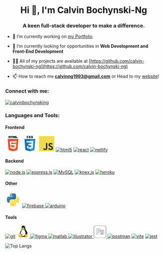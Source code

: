 <h1 align="center">Hi 👋, I'm Calvin Bochynski-Ng</h1>
<h3 align="center">A keen full-stack developer to make a difference.</h3>

- 🔭 I’m currently working on [my Portfolio](https://github.com/calvin-bochynski-ng/portfolio)

- 🌱 I’m currently looking for opportunities in **Web Development and Front-End Development**

- 👨‍💻 All of my projects are available at [https://github.com/calvin-bochynski-ng](https://github.com/calvin-bochynski-ng)

- 📫 How to reach me **calvinng1993@gmail.com** or Head to my [website](https://calvin.bochynski-ng.com/)! 

<h3 align="left">Connect with me:</h3>
<p align="left">
<a href="https://linkedin.com/in/calvinbochynsking" target="blank"><img align="center" src="https://raw.githubusercontent.com/rahuldkjain/github-profile-readme-generator/master/src/images/icons/Social/linked-in-alt.svg" alt="calvinbochynsking" height="30" width="40" /></a>
</p>

<h3 align="left">Languages and Tools:</h3>

<h4>Frontend</h4>
<p align="left">
  <a href="https://www.w3schools.com/html/" target="_blank" rel="noreferrer"><img src="https://raw.githubusercontent.com/devicons/devicon/master/icons/html5/html5-original-wordmark.svg" alt="html5" height="50"/></a>
  <a href="https://www.w3schools.com/css/" target="_blank" rel="noreferrer"><img src="https://raw.githubusercontent.com/devicons/devicon/master/icons/css3/css3-original-wordmark.svg" alt="css3" height="50"/></a>
  <a href="https://developer.mozilla.org/en-US/docs/Web/JavaScript" target="_blank" rel="noreferrer"><img src="https://raw.githubusercontent.com/devicons/devicon/master/icons/javascript/javascript-original.svg" alt="javascript" height="50"/></a>
  <a href="https://sass-lang.com/" target="_blank" rel="noreferrer"><img src="https://upload.wikimedia.org/wikipedia/commons/thumb/9/96/Sass_Logo_Color.svg/1280px-Sass_Logo_Color.svg.png" alt="html5" height="45"/></a>
  <a href="https://reactjs.org/" target="_blank" rel="noreferrer"><img src="https://upload.wikimedia.org/wikipedia/commons/thumb/a/a7/React-icon.svg/2300px-React-icon.svg.png" alt="react" height="50"/></a>
  <a href="https://www.netlify.com/" target="_blank" rel="noreferrer"><img src="https://www.google.com/url?sa=i&url=https%3A%2F%2Ftwitter.com%2Fnetlifystatus&psig=AOvVaw3U8eEVu9yPmVwHXG_hHu8T&ust=1711035350616000&source=images&cd=vfe&opi=89978449&ved=0CBIQjRxqFwoTCJDS4MWVg4UDFQAAAAAdAAAAABAI" alt="netlify" height="50"/></a>
</p>

<h4>Backend</h4>
<p align="left">
	<a href="https://nodejs.org/en/about" target="_blank" rel="noreferrer"><img src="https://static-00.iconduck.com/assets.00/node-js-icon-227x256-913nazt0.png" alt="node.js" height="50"/></a>
	<a href="https://expressjs.com/" target="_blank" rel="noreferrer"><img src="https://adware-technologies.s3.amazonaws.com/uploads/technology/thumbnail/20/express-js.png" alt="express.js" height="50" /></a>
	<a href="https://www.mysql.com/" target="_blank" rel="noreferrer"><img src="https://static-00.iconduck.com/assets.00/mysql-workbench-icon-2048x2048-sgkn70cp.png" alt="MySQL" height="50" /></a>
	<a href="https://knexjs.org/" target="_blank" rel="noreferrer"><img src="https://static-00.iconduck.com/assets.00/knex-js-icon-2048x2048-l5vf0s33.png" alt="knex.js" height="50" /></a>
	<a href="https://heroku.com" target="_blank" rel="noreferrer"><img src="https://www.vectorlogo.zone/logos/heroku/heroku-icon.svg" alt="heroku" height="50"/></a>
</p>

<h4>Other</h4>
<p align="left">
	<a href="https://www.python.org" target="_blank" rel="noreferrer"><img src="https://raw.githubusercontent.com/devicons/devicon/master/icons/python/python-original.svg" alt="python" height="50"/></a>
  <a href="https://firebase.google.com/" target="_blank" rel="noreferrer"> <img src="https://www.vectorlogo.zone/logos/firebase/firebase-icon.svg" alt="firebase" width="40" height="40"/> </a> 
  <a href="https://www.arduino.cc/" target="_blank" rel="noreferrer"> <img src="https://cdn.worldvectorlogo.com/logos/arduino-1.svg" alt="arduino" width="40" height="40"/> </a>
</p>

<h4>Tools</h4>
<p align="left">
	<a href="https://git-scm.com/" target="_blank" rel="noreferrer"><img src="https://www.vectorlogo.zone/logos/git-scm/git-scm-icon.svg" alt="git" height="50"/></a>
  <a href="https://www.linux.org/" target="_blank" rel="noreferrer"> <img src="https://raw.githubusercontent.com/devicons/devicon/master/icons/linux/linux-original.svg" alt="linux" width="40" height="40"/> </a> 
  <a href="https://www.figma.com/" target="_blank" rel="noreferrer"> <img src="https://www.vectorlogo.zone/logos/figma/figma-icon.svg" alt="figma" width="40" height="40"/> </a> 
  <a href="https://www.mathworks.com/" target="_blank" rel="noreferrer"> <img src="https://upload.wikimedia.org/wikipedia/commons/2/21/Matlab_Logo.png" alt="matlab" width="40" height="40"/> </a> 
  <a href="https://www.adobe.com/in/products/illustrator.html" target="_blank" rel="noreferrer"> <img src="https://www.vectorlogo.zone/logos/adobe_illustrator/adobe_illustrator-icon.svg" alt="illustrator" width="40" height="40"/> </a> 
  <a href="https://www.photoshop.com/en" target="_blank" rel="noreferrer"> <img src="https://raw.githubusercontent.com/devicons/devicon/master/icons/photoshop/photoshop-line.svg" alt="photoshop" width="40" height="40"/> </a> 
	<a href="https://postman.com" target="_blank" rel="noreferrer"><img src="https://www.vectorlogo.zone/logos/getpostman/getpostman-icon.svg" alt="postman" height="50"/></a>
	<a href="https://vitejs.dev/" target="_blank" rel="noreferrer"><img src="https://upload.wikimedia.org/wikipedia/commons/f/f1/Vitejs-logo.svg" alt="vite" height="50" /></a>
	<a href="https://jestjs.io" target="_blank" rel="noreferrer"><img src="https://www.vectorlogo.zone/logos/jestjsio/jestjsio-icon.svg" alt="jest" height="50"/></a>
</p>

![Top Langs](https://github-readme-stats.vercel.app/api/top-langs/?username=calvin-bochynski-ng&layout=compact&theme=dark)



